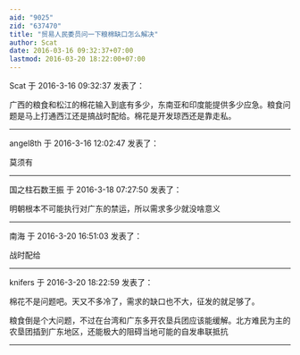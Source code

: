 ```yaml
---
aid: "9025"
zid: "637470"
title: "贸易人民委员问一下粮棉缺口怎么解决"
author: Scat
date: 2016-03-16 09:32:37+07:00
lastmod: 2016-03-20 18:22:00+07:00
---
```


Scat 于 2016-3-16 09:32:37 发表了：

广西的粮食和松江的棉花输入到底有多少，东南亚和印度能提供多少应急。粮食问题是马上打通西江还是搞战时配给。棉花是开发琼西还是靠走私。

---

angel8th 于 2016-3-16 12:02:47 发表了：

莫须有

---

国之柱石数王振 于 2016-3-18 07:27:50 发表了：

明朝根本不可能执行对广东的禁运，所以需求多少就没啥意义

---

南海 于 2016-3-20 16:51:03 发表了：

战时配给

---

knifers 于 2016-3-20 18:22:59 发表了：

棉花不是问题吧。天又不多冷了，需求的缺口也不大，征发的就足够了。

粮食倒是个大问题，不过在台湾和广东多开农垦兵团应该能缓解。北方难民为主的农垦团插到广东地区，还能极大的阻碍当地可能的自发串联抵抗

---
